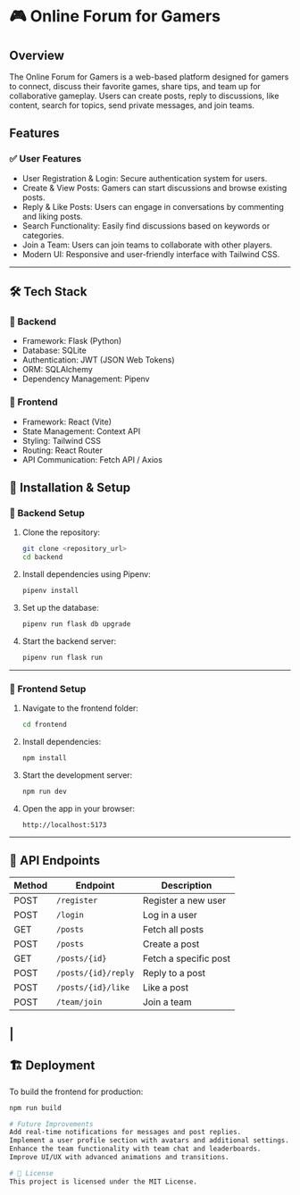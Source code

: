 # 🎮 Online Forum for Gamers

## Overview
The Online Forum for Gamers is a web-based platform designed for gamers to connect, discuss their favorite games, share tips, and team up for collaborative gameplay. Users can create posts, reply to discussions, like content, search for topics, send private messages, and join teams.

## Features

### ✅ User Features
- User Registration & Login: Secure authentication system for users.
- Create & View Posts: Gamers can start discussions and browse existing posts.
- Reply & Like Posts: Users can engage in conversations by commenting and liking posts.
- Search Functionality: Easily find discussions based on keywords or categories.
- Join a Team: Users can join teams to collaborate with other players.
- Modern UI: Responsive and user-friendly interface with Tailwind CSS.

---

## 🛠 Tech Stack

### 🔹 Backend
- Framework: Flask (Python)
- Database: SQLite
- Authentication: JWT (JSON Web Tokens)
- ORM: SQLAlchemy
- Dependency Management: Pipenv

### 🔹 Frontend
- Framework: React (Vite)
- State Management: Context API
- Styling: Tailwind CSS
- Routing: React Router
- API Communication: Fetch API / Axios



## 🚀 Installation & Setup

### 🔹 Backend Setup

1. Clone the repository:

    ```bash
    git clone <repository_url>
    cd backend
    ```

2. Install dependencies using Pipenv:

    ```bash
    pipenv install
    ```

3. Set up the database:

    ```bash
    pipenv run flask db upgrade
    ```

4. Start the backend server:

    ```bash
    pipenv run flask run
    ```

---

### 🔹 Frontend Setup

1. Navigate to the frontend folder:

    ```bash
    cd frontend
    ```

2. Install dependencies:

    ```bash
    npm install
    ```

3. Start the development server:

    ```bash
    npm run dev
    ```

4. Open the app in your browser:

    ```
    http://localhost:5173
    ```

---

## 📡 API Endpoints

| Method | Endpoint | Description |
|--------|---------|-------------|
| POST | `/register` | Register a new user |
| POST | `/login` | Log in a user |
| GET | `/posts` | Fetch all posts |
| POST | `/posts` | Create a post |
| GET | `/posts/{id}` | Fetch a specific post |
| POST | `/posts/{id}/reply` | Reply to a post |
| POST | `/posts/{id}/like` | Like a post |
| POST | `/team/join` | Join a team |
| 
---

## 🏗 Deployment

To build the frontend for production:

```bash
npm run build

# Future Improvements
Add real-time notifications for messages and post replies.
Implement a user profile section with avatars and additional settings.
Enhance the team functionality with team chat and leaderboards.
Improve UI/UX with advanced animations and transitions.

# 📜 License
This project is licensed under the MIT License.



